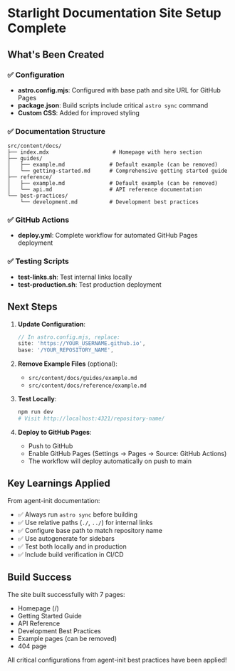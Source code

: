 # Starlight Documentation Site Setup Complete

## What's Been Created

### ✅ Configuration
- **astro.config.mjs**: Configured with base path and site URL for GitHub Pages
- **package.json**: Build scripts include critical `astro sync` command
- **Custom CSS**: Added for improved styling

### ✅ Documentation Structure
```
src/content/docs/
├── index.mdx                    # Homepage with hero section
├── guides/
│   ├── example.md              # Default example (can be removed)
│   └── getting-started.md      # Comprehensive getting started guide
├── reference/
│   ├── example.md              # Default example (can be removed)
│   └── api.md                  # API reference documentation
└── best-practices/
    └── development.md          # Development best practices
```

### ✅ GitHub Actions
- **deploy.yml**: Complete workflow for automated GitHub Pages deployment

### ✅ Testing Scripts
- **test-links.sh**: Test internal links locally
- **test-production.sh**: Test production deployment

## Next Steps

1. **Update Configuration**:
   ```javascript
   // In astro.config.mjs, replace:
   site: 'https://YOUR_USERNAME.github.io',
   base: '/YOUR_REPOSITORY_NAME',
   ```

2. **Remove Example Files** (optional):
   - `src/content/docs/guides/example.md`
   - `src/content/docs/reference/example.md`

3. **Test Locally**:
   ```bash
   npm run dev
   # Visit http://localhost:4321/repository-name/
   ```

4. **Deploy to GitHub Pages**:
   - Push to GitHub
   - Enable GitHub Pages (Settings → Pages → Source: GitHub Actions)
   - The workflow will deploy automatically on push to main

## Key Learnings Applied

From agent-init documentation:
- ✅ Always run `astro sync` before building
- ✅ Use relative paths (`./`, `../`) for internal links
- ✅ Configure base path to match repository name
- ✅ Use autogenerate for sidebars
- ✅ Test both locally and in production
- ✅ Include build verification in CI/CD

## Build Success

The site built successfully with 7 pages:
- Homepage (/)
- Getting Started Guide
- API Reference
- Development Best Practices
- Example pages (can be removed)
- 404 page

All critical configurations from agent-init best practices have been applied!
